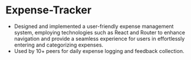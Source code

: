 # Expense-Tracker

- Designed and implemented a user-friendly expense management system, employing technologies such as React and Router to enhance navigation and provide a seamless experience for users in effortlessly entering and categorizing expenses.
- Used by 10+ peers for daily expense logging and feedback collection.
